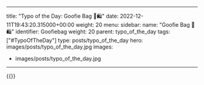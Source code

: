 
---
title: "Typo of the Day: Goofie Bag 🤪🛍️"
date: 2022-12-11T19:43:20.315000+00:00
weight: 20
menu:
  sidebar:
    name: "Goofie Bag 🤪🛍️"
    identifier: Goofiebag
    weight: 20
    parent: typo_of_the_day
tags: ["#TypoOfTheDay"]
type: posts/typo_of_the_day
hero: images/posts/typo_of_the_day.jpg
images:
- images/posts/typo_of_the_day.jpg
---


{{<fosstodon user="mariatta" id="109496749281143498">}}

